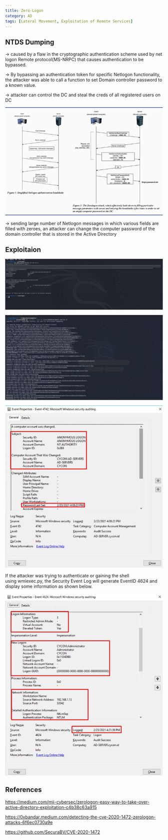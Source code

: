 ```yaml
---
title: Zero-Logon
category: AD
tags: [Lateral Movement, Exploitation of Remote Services]
---
```

## NTDS Dumping
→ caused by a flaw in the cryptographic authentication scheme used by net logon Remote protocol(MS-NRPC) that causes authentication to be bypassed.

→ By bypassing an authentication token for specific Netlogon functionality, the attacker was able to call a function to set Domain controller password to a known value.

→ attacker can control the DC and steal the creds of all registered users on DC

![chart](/assets/img/AD/zerologon1.png)

→ sending large number of Netlogon messages in which various fields are filled with zeroes, an attacker can change the computer password of the domain controller that is stored in the Active Directory

## Exploitaion
![step1](/assets/img/AD/zerologon2.png)

![step2](/assets/img/AD/zerologon3.png)

![detection1](/assets/img/AD/zerologon4.png)

If the attacker was trying to authenticate or gaining the shell using wmiexec.py, the Security Event Log will generate EventID 4624 and display some information as shown below.

![detection2](/assets/img/AD/zerologon5.png)

## References
https://medium.com/mii-cybersec/zerologon-easy-way-to-take-over-active-directory-exploitation-c4b38c63a915

https://0xbandar.medium.com/detecting-the-cve-2020-1472-zerologon-attacks-6f6ec0730a9e

https://github.com/SecuraBV/CVE-2020-1472